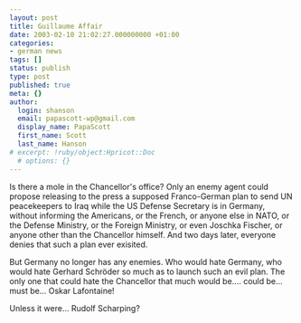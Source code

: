 ```yaml
---
layout: post
title: Guillaume Affair
date: 2003-02-10 21:02:27.000000000 +01:00
categories:
- german news
tags: []
status: publish
type: post
published: true
meta: {}
author:
  login: shanson
  email: papascott-wp@gmail.com
  display_name: PapaScott
  first_name: Scott
  last_name: Hanson
# excerpt: !ruby/object:Hpricot::Doc
  # options: {}
---
```

<p>Is there a mole in the Chancellor's office? Only an enemy agent could propose releasing to the press a supposed Franco-German plan to send UN peacekeepers to Iraq while the US Defense Secretary is in Germany, without informing the Americans, or the French, or anyone else in NATO, or the Defense Ministry, or the Foreign Ministry, or even Joschka Fischer, or anyone other than the Chancellor himself. And two days later, everyone denies that such a plan ever exisited.</p>
<p>But Germany no longer has any enemies. Who would hate Germany, who would hate Gerhard Schröder so much as to launch such an evil plan. The only one that could hate the Chancellor that much would be.... could be... must be... Oskar Lafontaine!</p>
<p>Unless it were... Rudolf Scharping?</p>

